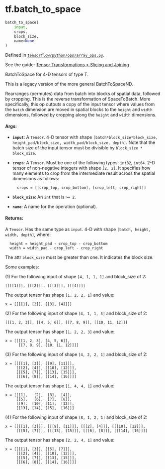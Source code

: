 <div itemscope itemtype="http://developers.google.com/ReferenceObject">
<meta itemprop="name" content="tf.batch_to_space" />
</div>

# tf.batch_to_space

``` python
batch_to_space(
    input,
    crops,
    block_size,
    name=None
)
```



Defined in [`tensorflow/python/ops/array_ops.py`](https://www.tensorflow.org/code/tensorflow/python/ops/array_ops.py).

See the guide: [Tensor Transformations > Slicing and Joining](../../../api_guides/python/array_ops.md#Slicing_and_Joining)

BatchToSpace for 4-D tensors of type T.

This is a legacy version of the more general BatchToSpaceND.

Rearranges (permutes) data from batch into blocks of spatial data, followed by
cropping. This is the reverse transformation of SpaceToBatch. More specifically,
this op outputs a copy of the input tensor where values from the `batch`
dimension are moved in spatial blocks to the `height` and `width` dimensions,
followed by cropping along the `height` and `width` dimensions.

#### Args:

* <b>`input`</b>: A `Tensor`. 4-D tensor with shape
    `[batch*block_size*block_size, height_pad/block_size, width_pad/block_size,
      depth]`. Note that the batch size of the input tensor must be divisible by
    `block_size * block_size`.
* <b>`crops`</b>: A `Tensor`. Must be one of the following types: `int32`, `int64`.
    2-D tensor of non-negative integers with shape `[2, 2]`. It specifies
    how many elements to crop from the intermediate result across the spatial
    dimensions as follows:

        crops = [[crop_top, crop_bottom], [crop_left, crop_right]]
* <b>`block_size`</b>: An `int` that is `>= 2`.
* <b>`name`</b>: A name for the operation (optional).


#### Returns:

A `Tensor`. Has the same type as `input`.
4-D with shape `[batch, height, width, depth]`, where:

      height = height_pad - crop_top - crop_bottom
      width = width_pad - crop_left - crop_right

The attr `block_size` must be greater than one. It indicates the block size.

Some examples:

(1) For the following input of shape `[4, 1, 1, 1]` and block_size of 2:

```
[[[[1]]], [[[2]]], [[[3]]], [[[4]]]]
```

The output tensor has shape `[1, 2, 2, 1]` and value:

```
x = [[[[1], [2]], [[3], [4]]]]
```

(2) For the following input of shape `[4, 1, 1, 3]` and block_size of 2:

```
[[[1, 2, 3]], [[4, 5, 6]], [[7, 8, 9]], [[10, 11, 12]]]
```

The output tensor has shape `[1, 2, 2, 3]` and value:

```
x = [[[[1, 2, 3], [4, 5, 6]],
      [[7, 8, 9], [10, 11, 12]]]]
```

(3) For the following input of shape `[4, 2, 2, 1]` and block_size of 2:

```
x = [[[[1], [3]], [[9], [11]]],
     [[[2], [4]], [[10], [12]]],
     [[[5], [7]], [[13], [15]]],
     [[[6], [8]], [[14], [16]]]]
```

The output tensor has shape `[1, 4, 4, 1]` and value:

```
x = [[[1],   [2],  [3],  [4]],
     [[5],   [6],  [7],  [8]],
     [[9],  [10], [11],  [12]],
     [[13], [14], [15],  [16]]]
```

(4) For the following input of shape `[8, 1, 2, 1]` and block_size of 2:

```
x = [[[[1], [3]]], [[[9], [11]]], [[[2], [4]]], [[[10], [12]]],
     [[[5], [7]]], [[[13], [15]]], [[[6], [8]]], [[[14], [16]]]]
```

The output tensor has shape `[2, 2, 4, 1]` and value:

```
x = [[[[1], [3]], [[5], [7]]],
     [[[2], [4]], [[10], [12]]],
     [[[5], [7]], [[13], [15]]],
     [[[6], [8]], [[14], [16]]]]
```